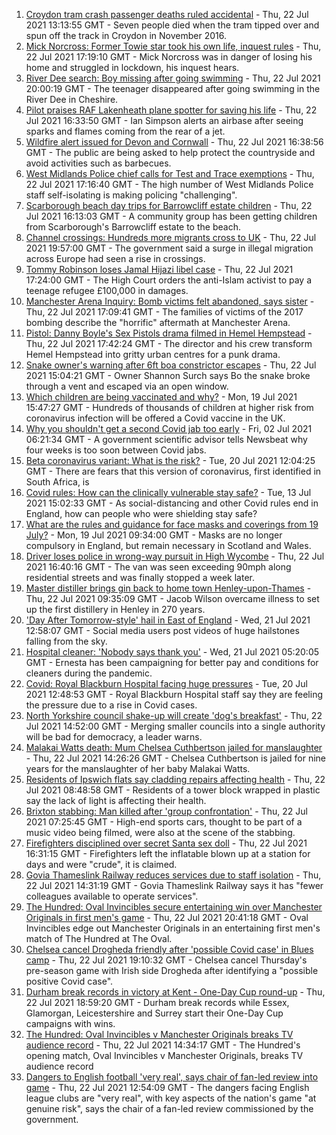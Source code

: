 1. [Croydon tram crash passenger deaths ruled accidental](https://www.bbc.co.uk/news/uk-england-london-57721493) - Thu, 22 Jul 2021 13:13:55 GMT - Seven people died when the tram tipped over and spun off the track in Croydon in November 2016.
2. [Mick Norcross: Former Towie star took his own life, inquest rules](https://www.bbc.co.uk/news/uk-england-essex-57935410) - Thu, 22 Jul 2021 17:19:10 GMT - Mick Norcross was in danger of losing his home and struggled in lockdown, his inquest hears.
3. [River Dee search: Boy missing after going swimming](https://www.bbc.co.uk/news/uk-england-merseyside-57935520) - Thu, 22 Jul 2021 20:00:19 GMT - The teenager disappeared after going swimming in the River Dee in Cheshire.
4. [Pilot praises RAF Lakenheath plane spotter for saving his life](https://www.bbc.co.uk/news/uk-england-suffolk-57927801) - Thu, 22 Jul 2021 16:33:50 GMT - Ian Simpson alerts an airbase after seeing sparks and flames coming from the rear of a jet.
5. [Wildfire alert issued for Devon and Cornwall](https://www.bbc.co.uk/news/uk-england-devon-57932875) - Thu, 22 Jul 2021 16:38:56 GMT - The public are being asked to help protect the countryside and avoid activities such as barbecues.
6. [West Midlands Police chief calls for Test and Trace exemptions](https://www.bbc.co.uk/news/uk-england-birmingham-57931627) - Thu, 22 Jul 2021 17:16:40 GMT - The high number of West Midlands Police staff self-isolating is making policing "challenging".
7. [Scarborough beach day trips for Barrowcliff estate children](https://www.bbc.co.uk/news/uk-england-york-north-yorkshire-57922161) - Thu, 22 Jul 2021 16:13:03 GMT - A community group has been getting children from Scarborough's Barrowcliff estate to the beach.
8. [Channel crossings: Hundreds more migrants cross to UK](https://www.bbc.co.uk/news/uk-england-kent-57937202) - Thu, 22 Jul 2021 19:57:00 GMT - The government said a surge in illegal migration across Europe had seen a rise in crossings.
9. [Tommy Robinson loses Jamal Hijazi libel case](https://www.bbc.co.uk/news/uk-england-leeds-57930901) - Thu, 22 Jul 2021 17:24:00 GMT - The High Court orders the anti-Islam activist to pay a teenage refugee £100,000 in damages.
10. [Manchester Arena Inquiry: Bomb victims felt abandoned, says sister](https://www.bbc.co.uk/news/uk-england-manchester-57933016) - Thu, 22 Jul 2021 17:09:41 GMT - The families of victims of the 2017 bombing describe the "horrific" aftermath at Manchester Arena.
11. [Pistol: Danny Boyle's Sex Pistols drama filmed in Hemel Hempstead](https://www.bbc.co.uk/news/uk-england-beds-bucks-herts-57933408) - Thu, 22 Jul 2021 17:42:24 GMT - The director and his crew transform Hemel Hempstead into gritty urban centres for a punk drama.
12. [Snake owner's warning after 6ft boa constrictor escapes](https://www.bbc.co.uk/news/uk-england-leicestershire-57923132) - Thu, 22 Jul 2021 15:04:21 GMT - Owner Shannon Surch says Bo the snake broke through a vent and escaped via an open window.
13. [Which children are being vaccinated and why?](https://www.bbc.co.uk/news/health-57888429) - Mon, 19 Jul 2021 15:47:27 GMT - Hundreds of thousands of children at higher risk from coronavirus infection will be offered a Covid vaccine in the UK.
14. [Why you shouldn't get a second Covid jab too early](https://www.bbc.co.uk/news/newsbeat-57682233) - Fri, 02 Jul 2021 06:21:34 GMT - A government scientific advisor tells Newsbeat why four weeks is too soon between Covid jabs.
15. [Beta coronavirus variant: What is the risk?](https://www.bbc.co.uk/news/health-55534727) - Tue, 20 Jul 2021 12:04:25 GMT - There are fears that this version of coronavirus, first identified in South Africa, is
16. [Covid rules: How can the clinically vulnerable stay safe?](https://www.bbc.co.uk/news/health-51997151) - Tue, 13 Jul 2021 15:02:33 GMT - As social-distancing and other Covid rules end in England, how can people who were shielding stay safe?
17. [What are the rules and guidance for face masks and coverings from 19 July?](https://www.bbc.co.uk/news/health-51205344) - Mon, 19 Jul 2021 09:34:00 GMT - Masks are no longer compulsory in England, but remain necessary in Scotland and Wales.
18. [Driver loses police in wrong-way pursuit in High Wycombe](https://www.bbc.co.uk/news/uk-england-beds-bucks-herts-57936053) - Thu, 22 Jul 2021 16:40:16 GMT - The van was seen exceeding 90mph along residential streets and was finally stopped a week later.
19. [Master distiller brings gin back to home town Henley-upon-Thames](https://www.bbc.co.uk/news/uk-england-oxfordshire-57913910) - Thu, 22 Jul 2021 09:35:09 GMT - Jacob Wilson overcame illness to set up the first distillery in Henley in 270 years.
20. ['Day After Tomorrow-style' hail in East of England](https://www.bbc.co.uk/news/uk-england-essex-57918556) - Wed, 21 Jul 2021 12:58:07 GMT - Social media users post videos of huge hailstones falling from the sky.
21. [Hospital cleaner: 'Nobody says thank you'](https://www.bbc.co.uk/news/uk-england-london-57909642) - Wed, 21 Jul 2021 05:20:05 GMT - Ernesta has been campaigning for better pay and conditions for cleaners during the pandemic.
22. [Covid: Royal Blackburn Hospital facing huge pressures](https://www.bbc.co.uk/news/uk-england-lancashire-57900021) - Tue, 20 Jul 2021 12:48:53 GMT - Royal Blackburn Hospital staff say they are feeling the pressure due to a rise in Covid cases.
23. [North Yorkshire council shake-up will create 'dog's breakfast'](https://www.bbc.co.uk/news/uk-england-york-north-yorkshire-57930749) - Thu, 22 Jul 2021 14:52:00 GMT - Merging smaller councils into a single authority will be bad for democracy, a leader warns.
24. [Malakai Watts death: Mum Chelsea Cuthbertson jailed for manslaughter](https://www.bbc.co.uk/news/uk-england-hampshire-57915676) - Thu, 22 Jul 2021 14:26:26 GMT - Chelsea Cuthbertson is jailed for nine years for the manslaughter of her baby Malakai Watts.
25. [Residents of Ipswich flats say cladding repairs affecting health](https://www.bbc.co.uk/news/uk-england-suffolk-57916147) - Thu, 22 Jul 2021 08:48:58 GMT - Residents of a tower block wrapped in plastic say the lack of light is affecting their health.
26. [Brixton stabbing: Man killed after 'group confrontation'](https://www.bbc.co.uk/news/uk-england-london-57925768) - Thu, 22 Jul 2021 07:25:45 GMT - High-end sports cars, thought to be part of a music video being filmed, were also at the scene of the stabbing.
27. [Firefighters disciplined over secret Santa sex doll](https://www.bbc.co.uk/news/uk-england-gloucestershire-57931428) - Thu, 22 Jul 2021 16:31:15 GMT - Firefighters left the inflatable blown up at a station for days and were "crude", it is claimed.
28. [Govia Thameslink Railway reduces services due to staff isolation](https://www.bbc.co.uk/news/uk-england-beds-bucks-herts-57920765) - Thu, 22 Jul 2021 14:31:19 GMT - Govia Thameslink Railway says it has "fewer colleagues available to operate services".
29. [The Hundred: Oval Invincibles secure entertaining win over Manchester Originals in first men's game](https://www.bbc.co.uk/sport/cricket/57931910) - Thu, 22 Jul 2021 20:41:18 GMT - Oval Invincibles edge out Manchester Originals in an entertaining first men's match of The Hundred at The Oval.
30. [Chelsea cancel Drogheda friendly after 'possible Covid case' in Blues camp](https://www.bbc.co.uk/sport/football/57934262) - Thu, 22 Jul 2021 19:10:32 GMT - Chelsea cancel Thursday's pre-season game with Irish side Drogheda after identifying a "possible positive Covid case".
31. [Durham break records in victory at Kent - One-Day Cup round-up](https://www.bbc.co.uk/sport/cricket/57933259) - Thu, 22 Jul 2021 18:59:20 GMT - Durham break records while Essex, Glamorgan, Leicestershire and Surrey start their One-Day Cup campaigns with wins.
32. [The Hundred: Oval Invincibles v Manchester Originals breaks TV audience record](https://www.bbc.co.uk/sport/cricket/57930830) - Thu, 22 Jul 2021 14:34:17 GMT - The Hundred's opening match, Oval Invincibles v Manchester Originals, breaks TV audience record
33. [Dangers to English football 'very real', says chair of fan-led review into game](https://www.bbc.co.uk/sport/football/57929695) - Thu, 22 Jul 2021 12:54:09 GMT - The dangers facing English league clubs are "very real", with key aspects of the nation's game "at genuine risk", says the chair of a fan-led review commissioned by the government.
